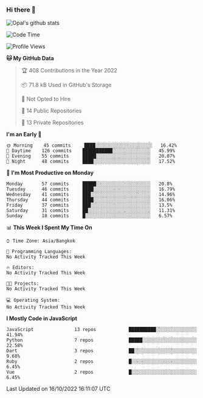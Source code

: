 ### Hi there 👋

![Opal's github stats](https://github-readme-stats.vercel.app/api?username=coolkidneversleep&count_private=true&show_icons=true&theme=radical)


<!--START_SECTION:waka-->
![Code Time](http://img.shields.io/badge/Code%20Time-64%20hrs%2038%20mins-blue)

![Profile Views](http://img.shields.io/badge/Profile%20Views-0-blue)

**🐱 My GitHub Data** 

> 🏆 408 Contributions in the Year 2022
 > 
> 📦 71.8 kB Used in GitHub's Storage 
 > 
> 🚫 Not Opted to Hire
 > 
> 📜 14 Public Repositories 
 > 
> 🔑 13 Private Repositories  
 > 
**I'm an Early 🐤** 

```text
🌞 Morning    45 commits     ████░░░░░░░░░░░░░░░░░░░░░   16.42% 
🌆 Daytime    126 commits    ███████████░░░░░░░░░░░░░░   45.99% 
🌃 Evening    55 commits     █████░░░░░░░░░░░░░░░░░░░░   20.07% 
🌙 Night      48 commits     ████░░░░░░░░░░░░░░░░░░░░░   17.52%

```
📅 **I'm Most Productive on Monday** 

```text
Monday       57 commits     █████░░░░░░░░░░░░░░░░░░░░   20.8% 
Tuesday      46 commits     ████░░░░░░░░░░░░░░░░░░░░░   16.79% 
Wednesday    41 commits     ███░░░░░░░░░░░░░░░░░░░░░░   14.96% 
Thursday     44 commits     ████░░░░░░░░░░░░░░░░░░░░░   16.06% 
Friday       37 commits     ███░░░░░░░░░░░░░░░░░░░░░░   13.5% 
Saturday     31 commits     ██░░░░░░░░░░░░░░░░░░░░░░░   11.31% 
Sunday       18 commits     █░░░░░░░░░░░░░░░░░░░░░░░░   6.57%

```


📊 **This Week I Spent My Time On** 

```text
⌚︎ Time Zone: Asia/Bangkok

💬 Programming Languages: 
No Activity Tracked This Week

🔥 Editors: 
No Activity Tracked This Week

🐱‍💻 Projects: 
No Activity Tracked This Week

💻 Operating System: 
No Activity Tracked This Week

```

**I Mostly Code in JavaScript** 

```text
JavaScript               13 repos            ██████████░░░░░░░░░░░░░░░   41.94% 
Python                   7 repos             █████░░░░░░░░░░░░░░░░░░░░   22.58% 
Dart                     3 repos             ██░░░░░░░░░░░░░░░░░░░░░░░   9.68% 
Ruby                     2 repos             █░░░░░░░░░░░░░░░░░░░░░░░░   6.45% 
Vue                      2 repos             █░░░░░░░░░░░░░░░░░░░░░░░░   6.45%

```



 Last Updated on 16/10/2022 16:11:07 UTC
<!--END_SECTION:waka-->
